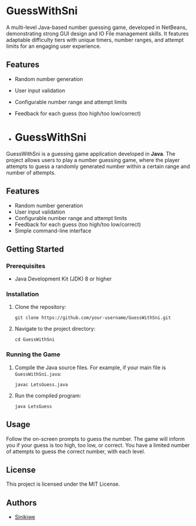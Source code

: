 # GuessWithSni
A multi-level Java-based number guessing game, developed in NetBeans, demonstrating strong GUI design and IO File management skills. It features adaptable difficulty tiers with unique timers, number ranges, and attempt limits for an engaging user experience.


## Features

- Random number generation
- User input validation
- Configurable number range and attempt limits
- Feedback for each guess (too high/too low/correct)

- # GuessWithSni

GuessWithSni is a guessing game application developed in **Java**. The project allows users to play a number guessing game, where the player attempts to guess a randomly generated number within a certain range and number of attempts.

## Features

- Random number generation
- User input validation
- Configurable number range and attempt limits
- Feedback for each guess (too high/too low/correct)
- Simple command-line interface

## Getting Started

### Prerequisites

- Java Development Kit (JDK) 8 or higher

### Installation

1. Clone the repository:
   ```
   git clone https://github.com/your-username/GuessWithSni.git
   ```
2. Navigate to the project directory:
   ```
   cd GuessWithSni
   ```

### Running the Game

1. Compile the Java source files. For example, if your main file is `GuessWithSni.java`:
   ```
   javac LetsGuess.java
   ```
2. Run the compiled program:
   ```
   java LetsGuess
   ```


## Usage

Follow the on-screen prompts to guess the number. The game will inform you if your guess is too high, too low, or correct. You have a limited number of attempts to guess the correct number, with each level.


## License

This project is licensed under the MIT License.

## Authors

- [Sinikiwe](https://github.com/Sni180)

